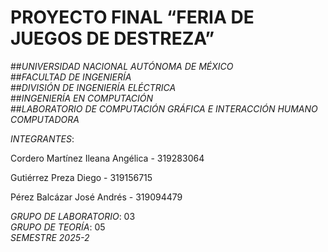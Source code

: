 # PROYECTO FINAL “FERIA DE JUEGOS DE DESTREZA”

##*UNIVERSIDAD NACIONAL AUTÓNOMA DE MÉXICO*  
##*FACULTAD DE INGENIERÍA*  
##*DIVISIÓN DE INGENIERÍA ELÉCTRICA*  
##*INGENIERÍA EN COMPUTACIÓN*  
##*LABORATORIO DE COMPUTACIÓN GRÁFICA E INTERACCIÓN HUMANO COMPUTADORA*  

*INTEGRANTES*: 

Cordero Martínez Ileana Angélica - 319283064

Gutiérrez Preza Diego - 319156715

Pérez Balcázar José Andrés - 319094479

*GRUPO DE LABORATORIO*: 03    
*GRUPO DE TEORÍA*: 05    
*SEMESTRE 2025-2*  
